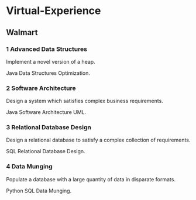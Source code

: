 # Virtual-Experience
## Walmart
### 1 Advanced Data Structures
Implement a novel version of a heap.

Java Data Structures Optimization.

### 2 Software Architecture
Design a system which satisfies complex business requirements.

Java Software Architecture UML.

### 3 Relational Database Design
Design a relational database to satisfy a complex collection of requirements.

SQL Relational Database Design.

### 4 Data Munging
Populate a database with a large quantity of data in disparate formats.

Python SQL Data Munging.
